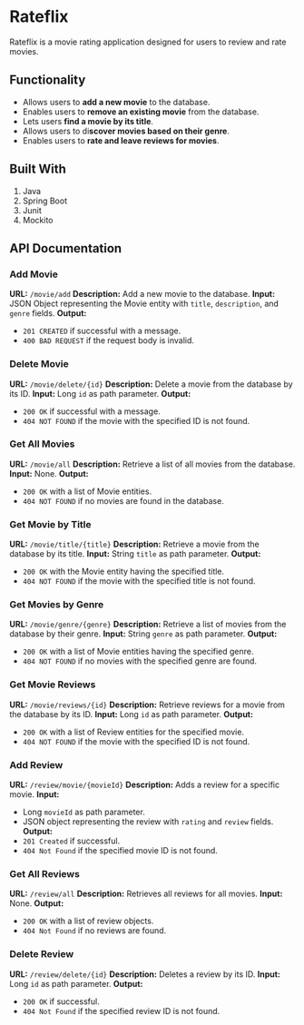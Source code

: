 # Rateflix

Rateflix is a movie rating application designed for users to review and rate movies.

## Functionality

- Allows users to **add a new movie** to the database.
- Enables users to **remove an existing movie** from the database.
- Lets users **find a movie by its title**.
- Allows users to di**scover movies based on their genre**.
- Enables users to **rate and leave reviews for movies**.

## Built With 

1. Java
2. Spring Boot
3. Junit
4. Mockito


## API Documentation

### Add Movie

**URL:** `/movie/add`
**Description:** Add a new movie to the database.
**Input:** JSON Object representing the Movie entity with `title`, `description`, and `genre` fields.
**Output:** 
- `201 CREATED` if successful with a message.
- `400 BAD REQUEST` if the request body is invalid.

### Delete Movie

**URL:** `/movie/delete/{id}`
**Description:** Delete a movie from the database by its ID.
**Input:** Long `id` as path parameter.
**Output:** 
- `200 OK` if successful with a message.
- `404 NOT FOUND` if the movie with the specified ID is not found.

### Get All Movies

**URL:** `/movie/all`
**Description:** Retrieve a list of all movies from the database.
**Input:** None.
**Output:** 
- `200 OK` with a list of Movie entities.
- `404 NOT FOUND` if no movies are found in the database.

### Get Movie by Title

**URL:** `/movie/title/{title}`
**Description:** Retrieve a movie from the database by its title.
**Input:** String `title` as path parameter.
**Output:** 
- `200 OK` with the Movie entity having the specified title.
- `404 NOT FOUND` if the movie with the specified title is not found.

### Get Movies by Genre

**URL:** `/movie/genre/{genre}`
**Description:** Retrieve a list of movies from the database by their genre.
**Input:** String `genre` as path parameter.
**Output:** 
- `200 OK` with a list of Movie entities having the specified genre.
- `404 NOT FOUND` if no movies with the specified genre are found.

### Get Movie Reviews

**URL:** `/movie/reviews/{id}`
**Description:** Retrieve reviews for a movie from the database by its ID.
**Input:** Long `id` as path parameter.
**Output:** 
- `200 OK` with a list of Review entities for the specified movie.
- `404 NOT FOUND` if the movie with the specified ID is not found.

### Add Review

**URL:** `/review/movie/{movieId}`
**Description:** Adds a review for a specific movie.
**Input:** 
- Long `movieId` as path parameter.
- JSON object representing the review with `rating` and `review` fields.
**Output:** 
- `201 Created` if successful.
- `404 Not Found` if the specified movie ID is not found.

### Get All Reviews

**URL:** `/review/all`
**Description:** Retrieves all reviews for all movies.
**Input:** None.
**Output:** 
- `200 OK` with a list of review objects.
- `404 Not Found` if no reviews are found.

### Delete Review

**URL:** `/review/delete/{id}`
**Description:** Deletes a review by its ID.
**Input:** Long `id` as path parameter.
**Output:** 
- `200 OK` if successful.
- `404 Not Found` if the specified review ID is not found.

